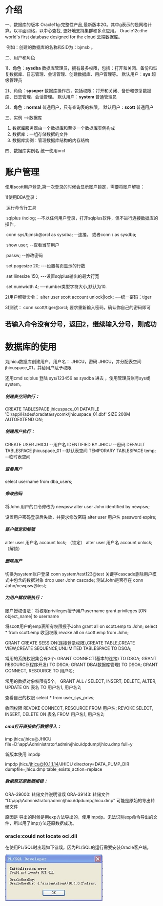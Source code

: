# **介绍**

一、数据库的版本 Oracle11g:完整性产品,最新版本2G。其中g表示的是网格计算。以平面网格，以中心查找, 更好地支持集群和多点应用。 Oracle12c:the world's first database designed for the cloud 云端数据库。

​	  例如：创建的数据库的名称和SID为：bjmsb 。

 二、用户和角色 

1)、角色：**sysdba** 数据库管理员，拥有最多权限，包括：打开和关闭、备份和恢复数据库、日志管理、会话管理、创建数据库、用户管理等。 
	   默认用户：**sys** 超级管理员 

2)、角色：**sysoper** 数据库操作员，包括权限：打开和关闭、备份和恢复数据库、日志管理、会话管理。 
		默认用户：**system** 普通管理员  

3)、角色：**normal** 普通用户，只有查询表的权限。 
		默认用户：**scott** 普通用户 

三、实例 -->数据库

1. 数据库服务器由一个数据库和至少一个数据库实例构成
2. 数据库：一组存储数据的文件
3. 数据库实例：管理数据库结构的内存结构

四、数据库实例名 统一使用orcl

# **账户管理**

使用scott用户登录,第一次登录的时候会显示账户锁定，需要将账户解锁：

1)使用DBA登录： 

​	运行命令行工具 

​	sqlplus /nolog;  --不以任何用户登录，打开sqlplus软件，但不进行连接数据库的操作。

​	conn sys/bjmsb@orcl as sysdba;   --连接。 或者conn / as sysdba;

​	show user;  --查看当前用户

​	passw;   --修改密码

​	set pagesize 20;  ---设置每页显示的行数

​	set liinesize 150; ---设置sqlplus输出的最大行宽

​	set numwidth 4;   ---number类型字符大小,默认为10.

2)用户解锁命令： alter user scott account unlock|lock;   ---统一密码：tiger

3)测试： conn scott/tiger@orcl; 要求重新输入密码，确认你自己的密码即可

## 若输入命令没有分号，返回2，继续输入分号，则成功

# 数据库的使用

为jhicu数据库创建用户，用户名： JHICU，密码 JHICU，并分配表空间 jhicuspace_01，并给用户赋予权限

还用cmd  sqlplus 登陆  sys/123456 as sysdba 进去 ，使用管理员账号sys或system。

##### 创建表空间执行：

CREATE TABLESPACE jhicuspace_01
DATAFILE 'D:\app\Hades\oradata\sycomk\jhicuspace_01.dbf'
SIZE 200M
AUTOEXTEND ON;

##### 创建用户执行：

CREATE USER JHICU  --用户名
IDENTIFIED BY JHICU  --密码
DEFAULT TABLESPACE jhicuspace_01  --默认表空间
TEMPORARY TABLESPACE temp;  --临时表空间

##### 查看用户

select username from dba_users;

##### 修改密码

将John 用户的口令修改为 newpsw
alter user John identified by newpsw;

设置用户密码登录后失效，并要求修改密码
alter user 用户名 password expire;

##### 账户锁定和解锁

alter user 用户名 account lock; （锁定）
alter user 用户名 account unlock;（解锁）

##### 删除用户

切换为system账户登录
 conn system/test123@test
关键字cascade删除用户模式中包含的数据对象
drop user John cascade;
测试John是否存在
conn John/newpsw@test;

##### 为用户赋权限执行：

账户授权语法：将权限privileges授予用户username
grant privileges [ON object_name] to username

将scott用户的emp表所有权限授予John
grant all on scott.emp to John;
select * from scott.emp
收回权限
revoke all on scott.emp from John;

GRANT CREATE SESSION(连接登录权限),CREATE TABLE,CREATE VIEW,CREATE SEQUENCE,UNLIMITED TABLESPACE TO DSOA; 

常用的系统权限集合有3个:
GRANT CONNECT(基本的连接) TO DSOA; 
GRANT RESOURCE(程序开发) TO DSOA; 
GRANT DBA(数据库管理) TO DSOA;
GRANT CONNECT, RESOURCE TO 用户名;

常用的数据对象权限有5个。
GRANT ALL / SELECT, INSERT, DELETE, ALTER, UPDATE ON 表名 TO 用户名1, 用户名2;

查看自己的权限
select * from user_sys_privs;

收回权限
REVOKE CONNECT, RESOURCE FROM 用户名;
REVOKE SELECT, INSERT, DELETE ON 表名 FROM 用户名1, 用户名2;

##### cmd打开直接执行数据导入：

imp jhicu/jhicu@JHICU file=D:\app\Administrator\admin\jhicu\dpdump\jhicu.dmp full=y

新版本使用 impdp 

 impdp jhicu/jhicu@10.1.1.14/JHICU directory=DATA_PUMP_DIR dumpfile=jhicu.dmp table_exists_action=replace

##### 数据泵还原数据报错：

ORA-39000: 转储文件说明错误 ORA-39143: 转储文件 "D:\app\Administrator/admin/jhicu/dpdump/jhicu.dmp" 可能是原始的导出转储文件

原因是 导出的时候是用exp方法导出的，使用impdp。无法识别exp命令导出的文件，所以用了imp方法还原数据成功。

### oracle:could not locate oci.dll 

在使用PL/SQL时出现如下错误，因为PL/SQL的运行需要安装Oracle客户端。

![img](images/2826853191106307027.jpg)


